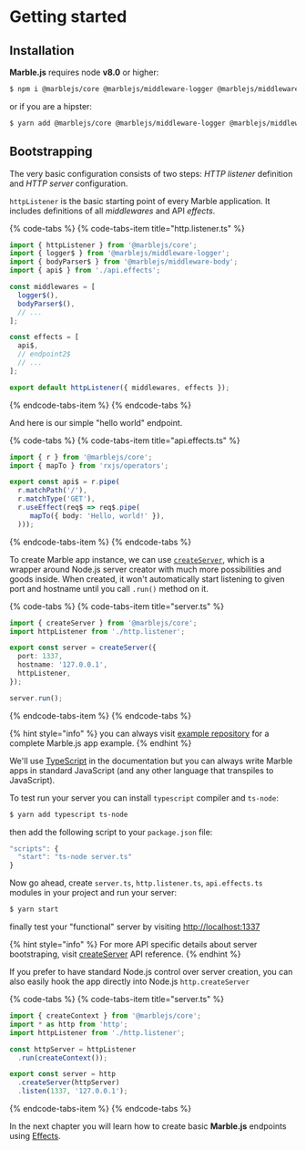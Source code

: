 # Getting started

## Installation

**Marble.js** requires node **v8.0** or higher:

```bash
$ npm i @marblejs/core @marblejs/middleware-logger @marblejs/middleware-body rxjs
```

or if you are a hipster:

```bash
$ yarn add @marblejs/core @marblejs/middleware-logger @marblejs/middleware-body rxjs
```

## Bootstrapping

The very basic configuration consists of two steps: _HTTP listener_ definition and _HTTP server_ configuration.

`httpListener` is the basic starting point of every Marble application. It includes definitions of all _middlewares_ and API _effects_.

{% code-tabs %}
{% code-tabs-item title="http.listener.ts" %}
```typescript
import { httpListener } from '@marblejs/core';
import { logger$ } from '@marblejs/middleware-logger';
import { bodyParser$ } from '@marblejs/middleware-body';
import { api$ } from './api.effects';

const middlewares = [
  logger$(),
  bodyParser$(),
  // ...
];

const effects = [
  api$,
  // endpoint2$
  // ...
];

export default httpListener({ middlewares, effects });
```
{% endcode-tabs-item %}
{% endcode-tabs %}

And here is our simple "hello world" endpoint.

{% code-tabs %}
{% code-tabs-item title="api.effects.ts" %}
```typescript
import { r } from '@marblejs/core';
import { mapTo } from 'rxjs/operators';

export const api$ = r.pipe(
  r.matchPath('/'),
  r.matchType('GET'),
  r.useEffect(req$ => req$.pipe(
     mapTo({ body: 'Hello, world!' }),
  )));
```
{% endcode-tabs-item %}
{% endcode-tabs %}

To create Marble app instance, we can use [`createServer`](../api-reference/core/createserver.md), which is a wrapper around Node.js server creator with much more possibilities and goods inside. When created, it won't automatically start listening to given port and hostname until you call `.run()` method on it.

{% code-tabs %}
{% code-tabs-item title="server.ts" %}
```typescript
import { createServer } from '@marblejs/core';
import httpListener from './http.listener';

export const server = createServer({
  port: 1337,
  hostname: '127.0.0.1',
  httpListener,
});

server.run();
```
{% endcode-tabs-item %}
{% endcode-tabs %}

{% hint style="info" %}
you can always visit [example repository](https://github.com/marblejs/example) for a complete Marble.js app example.
{% endhint %}

We'll use [TypeScript](https://www.typescriptlang.org/) in the documentation but you can always write Marble apps in standard JavaScript \(and any other language that transpiles to JavaScript\).

To test run your server you can install `typescript` compiler and `ts-node`:

```bash
$ yarn add typescript ts-node
```

then add the following script to your `package.json` file:

```javascript
"scripts": {
  "start": "ts-node server.ts"
}
```

Now go ahead, create `server.ts`, `http.listener.ts`, `api.effects.ts` modules in your project and run your server:

```bash
$ yarn start
```

finally test your "functional" server by visiting [http://localhost:1337](getting-started.md)

{% hint style="info" %}
For more API specific details about server bootstraping, visit [createServer](../api-reference/core/createserver.md) API reference.
{% endhint %}

If you prefer to have standard Node.js control over server creation, you can also easily hook the app directly into Node.js `http.createServer`

{% code-tabs %}
{% code-tabs-item title="server.ts" %}
```typescript
import { createContext } from '@marblejs/core';
import * as http from 'http';
import httpListener from './http.listener';

const httpServer = httpListener
  .run(createContext());

export const server = http
  .createServer(httpServer)
  .listen(1337, '127.0.0.1');
```
{% endcode-tabs-item %}
{% endcode-tabs %}

In the next chapter you will learn how to create basic **Marble.js** endpoints using [Effects](effects.md).


